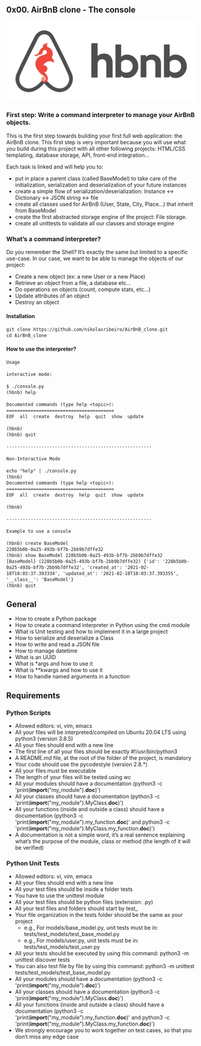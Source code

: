 ## 0x00. AirBnB clone - The console

<img src="AirBnb-clone.png" />

### First step: Write a command interpreter to manage your AirBnB objects.
This is the first step towards building your first full web application: the AirBnB clone. This first step is very important because you will use what you build during this project with all other following projects: HTML/CSS templating, database storage, API, front-end integration…

Each task is linked and will help you to:
-  put in place a parent class (called BaseModel) to take care of the initialization, serialization and deserialization of your future instances
-  create a simple flow of serialization/deserialization: Instance <-> Dictionary <-> JSON string <-> file
-  create all classes used for AirBnB (User, State, City, Place…) that inherit from BaseModel
-  create the first abstracted storage engine of the project: File storage.
-  create all unittests to validate all our classes and storage engine

### What’s a command interpreter?
Do you remember the Shell? It’s exactly the same but limited to a specific use-case. In our case, we want to be able to manage the objects of our project:

-  Create a new object (ex: a new User or a new Place)
-  Retrieve an object from a file, a database etc…
-  Do operations on objects (count, compute stats, etc…)
-  Update attributes of an object
-  Destroy an object

#### Installation

    git clone https://github.com/nikolasribeiro/AirBnB_clone.git
    cd AirBnB_clone

#### How to use the interpreter?

    Usage 
    
    interactive mode:

    $ ./console.py
    (hbnb) help

    Documented commands (type help <topic>):
    ========================================
    EOF  all  create  destroy  help  quit  show  update

    (hbnb)
    (hbnb) quit

    ------------------------------------------------------

    Non-Interactive Mode

    echo "help" | ./console.py
    (hbnb) 
    Documented commands (type help <topic>):
    ========================================
    EOF  all  create  destroy  help  quit  show  update

    (hbnb) 

    ------------------------------------------------------

    Example to use a console

    (hbnb) create BaseModel
    228b5b0b-0a25-493b-bf7b-2bb9b7dffe32
    (hbnb) show BaseModel 228b5b0b-0a25-493b-bf7b-2bb9b7dffe32
    [BaseModel] (228b5b0b-0a25-493b-bf7b-2bb9b7dffe32) {'id': '228b5b0b-0a25-493b-bf7b-2bb9b7dffe32', 'created_at': '2021-02-18T18:03:37.393334', 'updated_at': '2021-02-18T18:03:37.393355', '__class__': 'BaseModel'}
    (hbnb) quit


## General
-  How to create a Python package
-  How to create a command interpreter in Python using the cmd module
-  What is Unit testing and how to implement it in a large project
-  How to serialize and deserialize a Class
-  How to write and read a JSON file
-  How to manage datetime
-  What is an UUID
-  What is *args and how to use it
-  What is **kwargs and how to use it
-  How to handle named arguments in a function

## Requirements
### Python Scripts
-  Allowed editors: vi, vim, emacs
-  All your files will be interpreted/compiled on Ubuntu 20.04 LTS using python3 (version 3.8.5)
-  All your files should end with a new line
-  The first line of all your files should be exactly #!/usr/bin/python3
-  A README.md file, at the root of the folder of the project, is mandatory
-  Your code should use the pycodestyle (version 2.8.*)
-  All your files must be executable
-  The length of your files will be tested using wc
-  All your modules should have a documentation (python3 -c 'print(__import__("my_module").__doc__)')
-  All your classes should have a documentation (python3 -c 'print(__import__("my_module").MyClass.__doc__)')
-  All your functions (inside and outside a class) should have a documentation (python3 -c 'print(__import__("my_module").my_function.__doc__)' and python3 -c 'print(__import__("my_module").MyClass.my_function.__doc__)')
-  A documentation is not a simple word, it’s a real sentence explaining what’s the purpose of the module, class or method (the length of it will be verified)

### Python Unit Tests
-  Allowed editors: vi, vim, emacs
-  All your files should end with a new line
-  All your test files should be inside a folder tests
-  You have to use the unittest module
-  All your test files should be python files (extension: .py)
-  All your test files and folders should start by test_
-  Your file organization in the tests folder should be the same as your project
    -  e.g., For models/base_model.py, unit tests must be in: tests/test_models/test_base_model.py
    -  e.g., For models/user.py, unit tests must be in: tests/test_models/test_user.py
-  All your tests should be executed by using this command: python3 -m unittest discover tests
-  You can also test file by file by using this command: python3 -m unittest tests/test_models/test_base_model.py
-  All your modules should have a documentation (python3 -c 'print(__import__("my_module").__doc__)')
-  All your classes should have a documentation (python3 -c 'print(__import__("my_module").MyClass.__doc__)')
-  All your functions (inside and outside a class) should have a documentation (python3 -c 'print(__import__("my_module").my_function.__doc__)' and python3 -c 'print(__import__("my_module").MyClass.my_function.__doc__)')
-  We strongly encourage you to work together on test cases, so that you don’t miss any edge case


